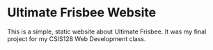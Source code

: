 # Ultimate Frisbee Website

This is a simple, static website about Ultimate Frisbee. It was my final project for my CSIS128 Web Development class.
